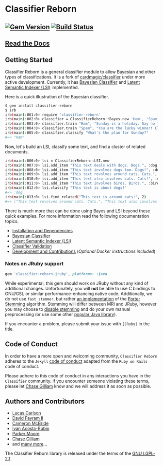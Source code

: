 # Classifier Reborn

[![Gem Version](https://badge.fury.io/rb/classifier-reborn.svg)](https://rubygems.org/gems/classifier-reborn)
[![Build Status](https://img.shields.io/travis/jekyll/classifier-reborn/master.svg)](https://travis-ci.org/jekyll/classifier-reborn)
---

## [Read the Docs](https://jekyll.github.io/classifier-reborn/)

## Getting Started

Classifier Reborn is a general classifier module to allow Bayesian and other types of classifications.
It is a fork of [cardmagic/classifier](https://github.com/cardmagic/classifier) under more active development.
Currently, it has [Bayesian Classifier](https://en.wikipedia.org/wiki/Naive_Bayes_classifier) and [Latent Semantic Indexer (LSI)](https://en.wikipedia.org/wiki/Latent_semantic_analysis) implemented.

Here is a quick illustration of the Bayesian classifier.

```bash
$ gem install classifier-reborn
$ irb
irb(main):001:0> require 'classifier-reborn'
irb(main):002:0> classifier = ClassifierReborn::Bayes.new 'Ham', 'Spam'
irb(main):003:0> classifier.train "Ham", "Sunday is a holiday. Say no to work on Sunday!"
irb(main):004:0> classifier.train "Spam", "You are the lucky winner! Claim your holiday prize."
irb(main):005:0> classifier.classify "What's the plan for Sunday?"
#=> "Ham"
```

Now, let's build an LSI, classify some text, and find a cluster of related documents.

```bash
irb(main):006:0> lsi = ClassifierReborn::LSI.new
irb(main):007:0> lsi.add_item "This text deals with dogs. Dogs.", :dog
irb(main):008:0> lsi.add_item "This text involves dogs too. Dogs!", :dog
irb(main):009:0> lsi.add_item "This text revolves around cats. Cats.", :cat
irb(main):010:0> lsi.add_item "This text also involves cats. Cats!", :cat
irb(main):011:0> lsi.add_item "This text involves birds. Birds.", :bird
irb(main):012:0> lsi.classify "This text is about dogs!"
#=> :dog
irb(main):013:0> lsi.find_related("This text is around cats!", 2)
#=> ["This text revolves around cats. Cats.", "This text also involves cats. Cats!"]
```

There is much more that can be done using Bayes and LSI beyond these quick examples.
For more information read the following documentation topics.

* [Installation and Dependencies](https://jekyll.github.io/classifier-reborn/)
* [Bayesian Classifier](https://jekyll.github.io/classifier-reborn/bayes)
* [Latent Semantic Indexer (LSI)](https://jekyll.github.io/classifier-reborn/lsi)
* [Classifier Validation](https://jekyll.github.io/classifier-reborn/validation)
* [Development and Contributions](https://jekyll.github.io/classifier-reborn/development) (*Optional Docker instructions included*)

### Notes on JRuby support

```ruby
gem 'classifier-reborn-jruby', platforms: :java
```

While experimental, this gem should work on JRuby without any kind of additional changes. Unfortunately, you will **not** be able to use C bindings to GNU/GSL or similar performance-enhancing native code. Additionally, we do not use `fast_stemmer`, but rather [an implementation](https://tartarus.org/martin/PorterStemmer/java.txt) of the [Porter Stemming](https://tartarus.org/martin/PorterStemmer/) algorithm. Stemming will differ between MRI and JRuby, however you may choose to [disable stemming](https://tartarus.org/martin/PorterStemmer/) and do your own manual preprocessing (or use some other [popular Java library](https://opennlp.apache.org/)). 

If you encounter a problem, please submit your issue with `[JRuby]` in the title.

## Code of Conduct

In order to have a more open and welcoming community, `Classifier Reborn` adheres to the `Jekyll`
[code of conduct](https://github.com/jekyll/jekyll/blob/master/CODE_OF_CONDUCT.markdown) adapted from the `Ruby on Rails` code of conduct.

Please adhere to this code of conduct in any interactions you have in the `Classifier` community.
If you encounter someone violating these terms, please let [Chase Gilliam](https://github.com/Ch4s3) know and we will address it as soon as possible.

## Authors and Contributors

* [Lucas Carlson](mailto:lucas@rufy.com)
* [David Fayram II](mailto:dfayram@gmail.com)
* [Cameron McBride](mailto:cameron.mcbride@gmail.com)
* [Ivan Acosta-Rubio](mailto:ivan@softwarecriollo.com)
* [Parker Moore](mailto:email@byparker.com)
* [Chase Gilliam](mailto:chase.gilliam@gmail.com)
* and [many more](https://github.com/jekyll/classifier-reborn/graphs/contributors)...

The Classifier Reborn library is released under the terms of the [GNU LGPL-2.1](https://github.com/jekyll/classifier-reborn/blob/master/LICENSE).
